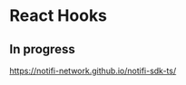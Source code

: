 # React Hooks

## In progress

https://notifi-network.github.io/notifi-sdk-ts/

<!--

Things to cover: 

- Use cases of React Hooks 
-->
